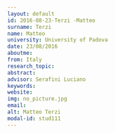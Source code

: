 ```yaml
---
layout: default 
id: 2016-08-23-Terzi -Matteo
surname: Terzi 
name: Matteo
university: University of Padova
date: 23/08/2016
aboutme: 
from: Italy
research_topic: 
abstract: 
advisor: Serafini Luciano
keywords: 
website: 
img: no_picture.jpg
email: 
alt: Matteo Terzi 
modal-id: stud111
---
```

